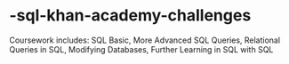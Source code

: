 # -sql-khan-academy-challenges
Coursework includes: SQL Basic, More Advanced SQL Queries, Relational Queries in SQL, Modifying Databases, Further Learning in SQL with SQL
